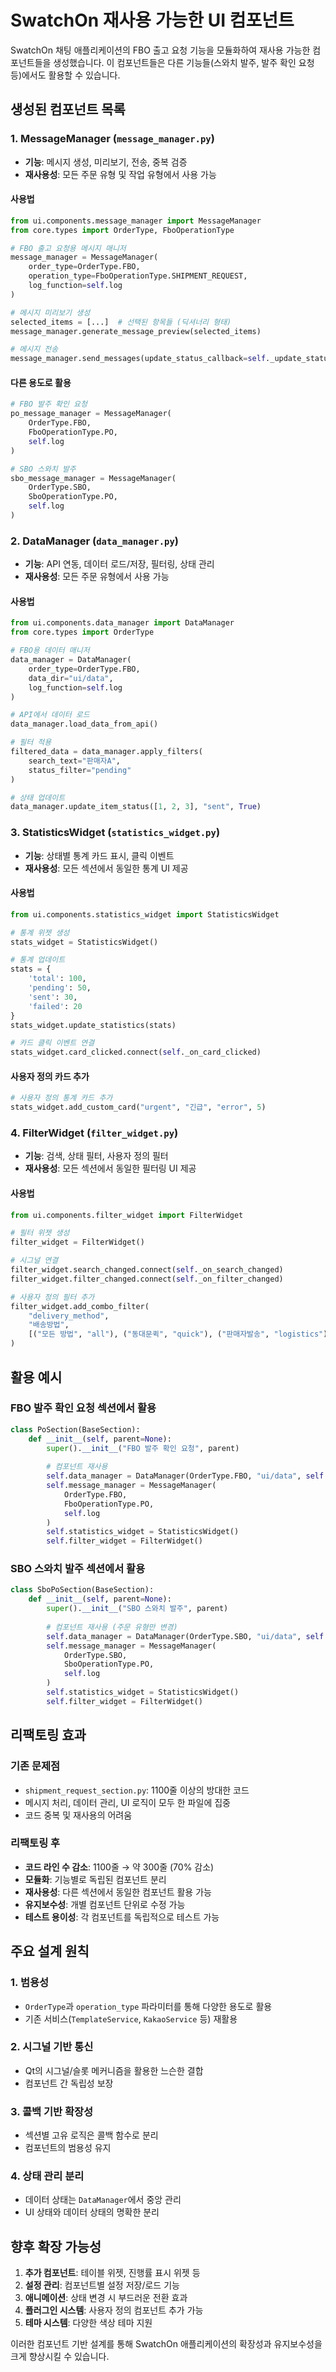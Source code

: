 # SwatchOn 재사용 가능한 UI 컴포넌트

SwatchOn 채팅 애플리케이션의 FBO 출고 요청 기능을 모듈화하여 재사용 가능한 컴포넌트들을 생성했습니다. 이 컴포넌트들은 다른 기능들(스와치 발주, 발주 확인 요청 등)에서도 활용할 수 있습니다.

## 생성된 컴포넌트 목록

### 1. MessageManager (`message_manager.py`)
- **기능**: 메시지 생성, 미리보기, 전송, 중복 검증
- **재사용성**: 모든 주문 유형 및 작업 유형에서 사용 가능

#### 사용법
```python
from ui.components.message_manager import MessageManager
from core.types import OrderType, FboOperationType

# FBO 출고 요청용 메시지 매니저
message_manager = MessageManager(
    order_type=OrderType.FBO,
    operation_type=FboOperationType.SHIPMENT_REQUEST,
    log_function=self.log
)

# 메시지 미리보기 생성
selected_items = [...]  # 선택된 항목들 (딕셔너리 형태)
message_manager.generate_message_preview(selected_items)

# 메시지 전송
message_manager.send_messages(update_status_callback=self._update_status)
```

#### 다른 용도로 활용
```python
# FBO 발주 확인 요청
po_message_manager = MessageManager(
    OrderType.FBO, 
    FboOperationType.PO, 
    self.log
)

# SBO 스와치 발주
sbo_message_manager = MessageManager(
    OrderType.SBO, 
    SboOperationType.PO, 
    self.log
)
```

### 2. DataManager (`data_manager.py`)
- **기능**: API 연동, 데이터 로드/저장, 필터링, 상태 관리
- **재사용성**: 모든 주문 유형에서 사용 가능

#### 사용법
```python
from ui.components.data_manager import DataManager
from core.types import OrderType

# FBO용 데이터 매니저
data_manager = DataManager(
    order_type=OrderType.FBO,
    data_dir="ui/data",
    log_function=self.log
)

# API에서 데이터 로드
data_manager.load_data_from_api()

# 필터 적용
filtered_data = data_manager.apply_filters(
    search_text="판매자A",
    status_filter="pending"
)

# 상태 업데이트
data_manager.update_item_status([1, 2, 3], "sent", True)
```

### 3. StatisticsWidget (`statistics_widget.py`)
- **기능**: 상태별 통계 카드 표시, 클릭 이벤트
- **재사용성**: 모든 섹션에서 동일한 통계 UI 제공

#### 사용법
```python
from ui.components.statistics_widget import StatisticsWidget

# 통계 위젯 생성
stats_widget = StatisticsWidget()

# 통계 업데이트
stats = {
    'total': 100,
    'pending': 50,
    'sent': 30,
    'failed': 20
}
stats_widget.update_statistics(stats)

# 카드 클릭 이벤트 연결
stats_widget.card_clicked.connect(self._on_card_clicked)
```

#### 사용자 정의 카드 추가
```python
# 사용자 정의 통계 카드 추가
stats_widget.add_custom_card("urgent", "긴급", "error", 5)
```

### 4. FilterWidget (`filter_widget.py`)
- **기능**: 검색, 상태 필터, 사용자 정의 필터
- **재사용성**: 모든 섹션에서 동일한 필터링 UI 제공

#### 사용법
```python
from ui.components.filter_widget import FilterWidget

# 필터 위젯 생성
filter_widget = FilterWidget()

# 시그널 연결
filter_widget.search_changed.connect(self._on_search_changed)
filter_widget.filter_changed.connect(self._on_filter_changed)

# 사용자 정의 필터 추가
filter_widget.add_combo_filter(
    "delivery_method", 
    "배송방법", 
    [("모든 방법", "all"), ("동대문퀵", "quick"), ("판매자발송", "logistics")]
)
```

## 활용 예시

### FBO 발주 확인 요청 섹션에서 활용
```python
class PoSection(BaseSection):
    def __init__(self, parent=None):
        super().__init__("FBO 발주 확인 요청", parent)
        
        # 컴포넌트 재사용
        self.data_manager = DataManager(OrderType.FBO, "ui/data", self.log)
        self.message_manager = MessageManager(
            OrderType.FBO, 
            FboOperationType.PO, 
            self.log
        )
        self.statistics_widget = StatisticsWidget()
        self.filter_widget = FilterWidget()
```

### SBO 스와치 발주 섹션에서 활용
```python
class SboPoSection(BaseSection):
    def __init__(self, parent=None):
        super().__init__("SBO 스와치 발주", parent)
        
        # 컴포넌트 재사용 (주문 유형만 변경)
        self.data_manager = DataManager(OrderType.SBO, "ui/data", self.log)
        self.message_manager = MessageManager(
            OrderType.SBO, 
            SboOperationType.PO, 
            self.log
        )
        self.statistics_widget = StatisticsWidget()
        self.filter_widget = FilterWidget()
```

## 리팩토링 효과

### 기존 문제점
- `shipment_request_section.py`: 1100줄 이상의 방대한 코드
- 메시지 처리, 데이터 관리, UI 로직이 모두 한 파일에 집중
- 코드 중복 및 재사용의 어려움

### 리팩토링 후
- **코드 라인 수 감소**: 1100줄 → 약 300줄 (70% 감소)
- **모듈화**: 기능별로 독립된 컴포넌트 분리
- **재사용성**: 다른 섹션에서 동일한 컴포넌트 활용 가능
- **유지보수성**: 개별 컴포넌트 단위로 수정 가능
- **테스트 용이성**: 각 컴포넌트를 독립적으로 테스트 가능

## 주요 설계 원칙

### 1. 범용성
- `OrderType`과 `operation_type` 파라미터를 통해 다양한 용도로 활용
- 기존 서비스(`TemplateService`, `KakaoService` 등) 재활용

### 2. 시그널 기반 통신
- Qt의 시그널/슬롯 메커니즘을 활용한 느슨한 결합
- 컴포넌트 간 독립성 보장

### 3. 콜백 기반 확장성
- 섹션별 고유 로직은 콜백 함수로 분리
- 컴포넌트의 범용성 유지

### 4. 상태 관리 분리
- 데이터 상태는 `DataManager`에서 중앙 관리
- UI 상태와 데이터 상태의 명확한 분리

## 향후 확장 가능성

1. **추가 컴포넌트**: 테이블 위젯, 진행률 표시 위젯 등
2. **설정 관리**: 컴포넌트별 설정 저장/로드 기능
3. **애니메이션**: 상태 변경 시 부드러운 전환 효과
4. **플러그인 시스템**: 사용자 정의 컴포넌트 추가 가능
5. **테마 시스템**: 다양한 색상 테마 지원

이러한 컴포넌트 기반 설계를 통해 SwatchOn 애플리케이션의 확장성과 유지보수성을 크게 향상시킬 수 있습니다. 